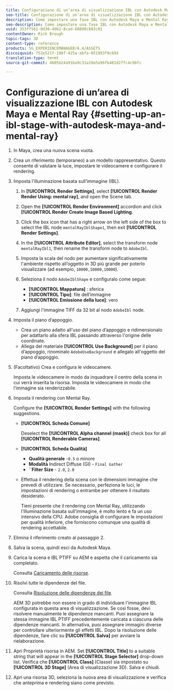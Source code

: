 ```yaml
---
title: Configurazione di un’area di visualizzazione IBL con Autodesk Maya e Mental Ray
seo-title: Configurazione di un’area di visualizzazione IBL con Autodesk Maya e Mental Ray
description: Come impostare una fase IBL con Autodesk Maya e Mental Ray
seo-description: Come impostare una fase IBL con Autodesk Maya e Mental Ray
uuid: 353ff561-0d30-4d62-8cad-68890c883c92
contentOwner: Rick Brough
topic-tags: 3D
content-type: reference
products: SG_EXPERIENCEMANAGER/6.4/ASSETS
discoiquuid: 752e521f-198f-425a-abfa-051993f9c694
translation-type: tm+mt
source-git-commit: 4b05b24a91ba9c31a19a5a96fb481d2ffc4c9bfc

---
```



# Configurazione di un’area di visualizzazione IBL con Autodesk Maya e Mental Ray {#setting-up-an-ibl-stage-with-autodesk-maya-and-mental-ray}

1. In Maya, crea una nuova scena vuota.

1. Crea un riferimento (temporaneo) a un modello rappresentativo. Questo consente di valutare la luce, impostare le videocamere e configurare il rendering.
1. Imposta l’illuminazione basata sull’immagine (IBL).

   1. In **[!UICONTROL Render Settings]**, select **[!UICONTROL Render Render Using: mental ray]**, and open the Scene tab.
   1. Open the **[!UICONTROL Render Environment]** accordion and click **[!UICONTROL Render Create Image Based Lighting**.
   1. Click the box icon that has a right arrow on the left side of the box to select the IBL node `mentalRayIblShape1`, then exit **[!UICONTROL Render Settings]**.
   1. In the **[!UICONTROL Attribute Editor]**, select the transform node `mentalRayIbl1`, then rename the transform node to `AdobeIbl`.
   1. Imposta la scala del nodo per aumentare significativamente l&#39;ambiente rispetto all’oggetto in 3D più grande per poterlo visualizzare (ad esempio, `10000,10000,10000`).
   1. Seleziona il nodo `AdobeIblShape` e configuralo come segue:

      * **[!UICONTROL Mappatura]** : sferica
      * **[!UICONTROL Tipo]**: file dell’immagine
      * **[!UICONTROL Emissione della luce]**: vero
   1. Aggiungi l&#39;immagine TIFF da 32 bit al nodo `AdobeIbl` node.


1. Imposta il piano d’appoggio.

   * Crea un piano adatto all&#39;uso del piano d’appoggio e ridimensionalo per adattarlo alla sfera IBL passando attraverso l&#39;origine delle coordinate.
   * Allega del materiale **[!UICONTROL Use Background]** per il piano d’appoggio, rinominalo `AdobeUseBackground` e allegalo all&#39;oggetto del piano d’appoggio.

1. (Facoltativo) Crea e configura le videocamere.

   Imposta le videocamere in modo da inquadrare il centro della scena in cui verrà inserita la risorsa. Imposta le videocamere in modo che l’immagine sia renderizzabile.

1. Imposta il rendering con Mental Ray.

   Configure the **[!UICONTROL Render Settings]** with the following suggestions.

   * **[!UICONTROL Scheda Comune]**

      Deselect the **[!UICONTROL Alpha channel (mask)]** check box for all **[!UICONTROL Renderable Cameras]**.

   * **[!UICONTROL Scheda Qualità]**

      * **Qualità generale** -`0.5` o minore
      * **Modalità** Indirect Diffuse (GI) - `Final Gather`
      * ``**Filter Size** - `2.0`, `2.0`
   * Effettua il rendering della scena con le dimensioni immagine che prevedi di utilizzare. Se necessario, perfeziona le luci, le impostazioni di rendering o entrambe per ottenere il risultato desiderato.

       Tieni presente che il rendering con Mental Ray, utilizzando l’illuminazione basata sull’immagine, è molto lento e fa un uso intensivo della CPU. Adobe consiglia di configurare le impostazioni per qualità inferiore, che forniscono comunque una qualità di rendering accettabile.


1. Elimina il riferimento creato al passaggio 2.

1. Salva la scena, quindi esci da Autodesk Maya.

1. Carica la scena e IBL PTIFF su AEM e aspetta che il caricamento sia completato.

   Consulta [Caricamento delle risorse](managing-assets-touch-ui.md#uploading-assets).

1. Risolvi tutte le dipendenze del file.

   Consulta [Risoluzione delle dipendenze dei file](resolve-file-dependencies.md).

   AEM 3D potrebbe non essere in grado di individuare l&#39;immagine IBL configurata in questa area di visualizzazione. Se così fosse, devi risolvere manualmente le dipendenze mancanti. Puoi assegnare la stessa immagine IBL PTIFF precedentemente caricata a ciascuna delle dipendenze mancanti. In alternativa, puoi assegnare immagini diverse per controllare ulteriormente gli effetti IBL. Dopo la risoluzione delle dipendenze, fare clic su **[!UICONTROL Salva]** per avviare la rielaborazione.

1. Apri Proprietà risorsa in AEM. Set **[!UICONTROL Title]** to a suitable string that will appear in the **[!UICONTROL Stage Selector]** drop-down list. Verifica che **[!UICONTROL Class]** (Classe) sia impostato su **[!UICONTROL 3D Stage]** (Area di visualizzazione 3D). Salva e chiudi.

1. Apri una risorsa 3D, seleziona la nuova area di visualizzazione e verifica che anteprima e rendering siano come previsto.

